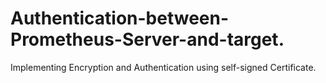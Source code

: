 # Authentication-between-Prometheus-Server-and-target.
Implementing Encryption and Authentication using self-signed Certificate.
